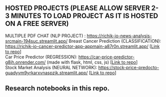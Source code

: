 ## HOSTED PROJECTS (PLEASE ALLOW SERVER 2-3 MINUTES TO LOAD PROJECT AS IT IS HOSTED ON A FREE SERVER) 
MULTIPLE PDF CHAT (NLP PROJECT) : https://richik-io-news-analysis-srcmain-194suc.streamlit.app/ 
Breast Cancer Prediction (CLASSIFICATION): https://richik-io-cancer-predictor-app-appmain-a87r0n.streamlit.app/ [<a href='https://github.com/richik-io/cancer-predictor-app'>Link to repo</a>]<br>
Car Price Predictor (REGRESSION): https://car-price-predictor-g8jh.onrender.com/ (made with flask, html, css, js) [<a href='https://github.com/richik-io/car-price-predictor'>Link to repo</a>]<br>
Stock Market Analysis (NEURAL NETWORK): https://stock-price-predocto-guadyvm9yrkarxvnaspzjk.streamlit.app/ [<a href='https://github.com/richik-io/stock-price-predictor'>Link to repo</a>]<br>
## Research notebooks in this repo.

